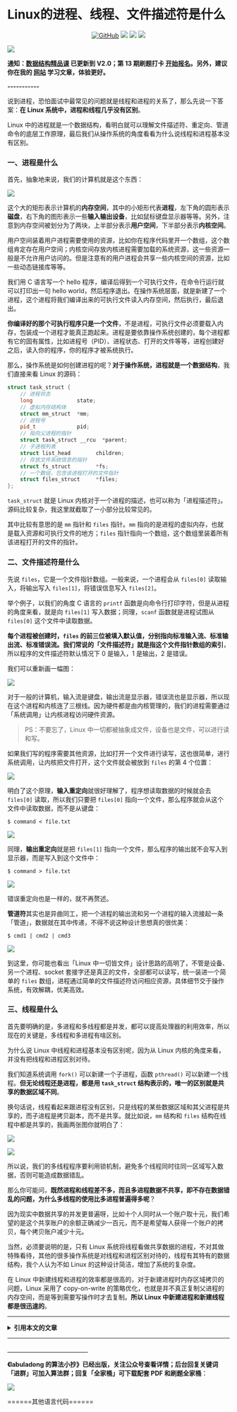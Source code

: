 # Linux的进程、线程、文件描述符是什么

<p align='center'>
<a href="https://github.com/labuladong/fucking-algorithm" target="view_window"><img alt="GitHub" src="https://img.shields.io/github/stars/labuladong/fucking-algorithm?label=Stars&style=flat-square&logo=GitHub"></a>
<a href="https://appktavsiei5995.pc.xiaoe-tech.com/index" target="_blank"><img class="my_header_icon" src="https://img.shields.io/static/v1?label=精品课程&message=查看&color=pink&style=flat"></a>
<a href="https://www.zhihu.com/people/labuladong"><img src="https://img.shields.io/badge/%E7%9F%A5%E4%B9%8E-@labuladong-000000.svg?style=flat-square&logo=Zhihu"></a>
<a href="https://space.bilibili.com/14089380"><img src="https://img.shields.io/badge/B站-@labuladong-000000.svg?style=flat-square&logo=Bilibili"></a>
</p>

![](https://labuladong.github.io/algo/images/souyisou1.png)

**通知：[数据结构精品课](https://aep.h5.xeknow.com/s/1XJHEO) 已更新到 V2.0；第 13 期刷题打卡 [开始报名](https://mp.weixin.qq.com/s/eUG2OOzY3k_ZTz-CFvtv5Q)。另外，建议你在我的 [网站](https://labuladong.github.io/algo/) 学习文章，体验更好。**



**-----------**

说到进程，恐怕面试中最常见的问题就是线程和进程的关系了，那么先说一下答案：**在 Linux 系统中，进程和线程几乎没有区别**。

Linux 中的进程就是一个数据结构，看明白就可以理解文件描述符、重定向、管道命令的底层工作原理，最后我们从操作系统的角度看看为什么说线程和进程基本没有区别。

### 一、进程是什么

首先，抽象地来说，我们的计算机就是这个东西：

![](https://labuladong.github.io/algo/images/linuxProcess/1.jpg)

这个大的矩形表示计算机的**内存空间**，其中的小矩形代表**进程**，左下角的圆形表示**磁盘**，右下角的图形表示一些**输入输出设备**，比如鼠标键盘显示器等等。另外，注意到内存空间被划分为了两块，上半部分表示**用户空间**，下半部分表示**内核空间**。

用户空间装着用户进程需要使用的资源，比如你在程序代码里开一个数组，这个数组肯定存在用户空间；内核空间存放内核进程需要加载的系统资源，这一些资源一般是不允许用户访问的。但是注意有的用户进程会共享一些内核空间的资源，比如一些动态链接库等等。

我们用 C 语言写一个 hello 程序，编译后得到一个可执行文件，在命令行运行就可以打印出一句 hello world，然后程序退出。在操作系统层面，就是新建了一个进程，这个进程将我们编译出来的可执行文件读入内存空间，然后执行，最后退出。

**你编译好的那个可执行程序只是一个文件**，不是进程，可执行文件必须要载入内存，包装成一个进程才能真正跑起来。进程是要依靠操作系统创建的，每个进程都有它的固有属性，比如进程号（PID）、进程状态、打开的文件等等，进程创建好之后，读入你的程序，你的程序才被系统执行。

那么，操作系统是如何创建进程的呢？**对于操作系统，进程就是一个数据结构**，我们直接来看 Linux 的源码：

```cpp
struct task_struct {
	// 进程状态
	long			  state;
	// 虚拟内存结构体
	struct mm_struct  *mm;
	// 进程号
	pid_t			  pid;
	// 指向父进程的指针
	struct task_struct __rcu  *parent;
	// 子进程列表
	struct list_head		children;
	// 存放文件系统信息的指针
	struct fs_struct		*fs;
	// 一个数组，包含该进程打开的文件指针
	struct files_struct		*files;
};
```

 `task_struct` 就是 Linux 内核对于一个进程的描述，也可以称为「进程描述符」。源码比较复杂，我这里就截取了一小部分比较常见的。

其中比较有意思的是 `mm` 指针和 `files` 指针。`mm` 指向的是进程的虚拟内存，也就是载入资源和可执行文件的地方；`files` 指针指向一个数组，这个数组里装着所有该进程打开的文件的指针。

### 二、文件描述符是什么

先说 `files`，它是一个文件指针数组。一般来说，一个进程会从 `files[0]` 读取输入，将输出写入 `files[1]`，将错误信息写入 `files[2]`。

举个例子，以我们的角度 C 语言的 `printf` 函数是向命令行打印字符，但是从进程的角度来看，就是向 `files[1]` 写入数据；同理，`scanf` 函数就是进程试图从 `files[0]` 这个文件中读取数据。

**每个进程被创建时，`files` 的前三位被填入默认值，分别指向标准输入流、标准输出流、标准错误流。我们常说的「文件描述符」就是指这个文件指针数组的索引**，所以程序的文件描述符默认情况下 0 是输入，1 是输出，2 是错误。
 
我们可以重新画一幅图：

![](https://labuladong.github.io/algo/images/linuxProcess/2.jpg)

对于一般的计算机，输入流是键盘，输出流是显示器，错误流也是显示器，所以现在这个进程和内核连了三根线。因为硬件都是由内核管理的，我们的进程需要通过「系统调用」让内核进程访问硬件资源。

> PS：不要忘了，Linux 中一切都被抽象成文件，设备也是文件，可以进行读和写。

如果我们写的程序需要其他资源，比如打开一个文件进行读写，这也很简单，进行系统调用，让内核把文件打开，这个文件就会被放到 `files` 的第 4 个位置：

![](https://labuladong.github.io/algo/images/linuxProcess/3.jpg)

明白了这个原理，**输入重定向**就很好理解了，程序想读取数据的时候就会去 `files[0]` 读取，所以我们只要把 `files[0]` 指向一个文件，那么程序就会从这个文件中读取数据，而不是从键盘：

```shell
$ command < file.txt
```

![](https://labuladong.github.io/algo/images/linuxProcess/5.jpg)

同理，**输出重定向**就是把 `files[1]` 指向一个文件，那么程序的输出就不会写入到显示器，而是写入到这个文件中：

```shell
$ command > file.txt
```

![](https://labuladong.github.io/algo/images/linuxProcess/4.jpg)

错误重定向也是一样的，就不再赘述。

**管道符**其实也是异曲同工，把一个进程的输出流和另一个进程的输入流接起一条「管道」，数据就在其中传递，不得不说这种设计思想真的很优美：

```shell
$ cmd1 | cmd2 | cmd3
```

![](https://labuladong.github.io/algo/images/linuxProcess/6.jpg)

到这里，你可能也看出「Linux 中一切皆文件」设计思路的高明了，不管是设备、另一个进程、socket 套接字还是真正的文件，全部都可以读写，统一装进一个简单的 `files` 数组，进程通过简单的文件描述符访问相应资源，具体细节交于操作系统，有效解耦，优美高效。

### 三、线程是什么

首先要明确的是，多进程和多线程都是并发，都可以提高处理器的利用效率，所以现在的关键是，多线程和多进程有啥区别。

为什么说 Linux 中线程和进程基本没有区别呢，因为从 Linux 内核的角度来看，并没有把线程和进程区别对待。

我们知道系统调用 `fork()` 可以新建一个子进程，函数 `pthread()` 可以新建一个线程。**但无论线程还是进程，都是用 `task_struct` 结构表示的，唯一的区别就是共享的数据区域不同**。

换句话说，线程看起来跟进程没有区别，只是线程的某些数据区域和其父进程是共享的，而子进程是拷贝副本，而不是共享。就比如说，`mm` 结构和 `files` 结构在线程中都是共享的，我画两张图你就明白了：

![](https://labuladong.github.io/algo/images/linuxProcess/7.jpg)

![](https://labuladong.github.io/algo/images/linuxProcess/8.jpg)

所以说，我们的多线程程序要利用锁机制，避免多个线程同时往同一区域写入数据，否则可能造成数据错乱。

那么你可能问，**既然进程和线程差不多，而且多进程数据不共享，即不存在数据错乱的问题，为什么多线程的使用比多进程普遍得多呢**？

因为现实中数据共享的并发更普遍呀，比如十个人同时从一个账户取十元，我们希望的是这个共享账户的余额正确减少一百元，而不是希望每人获得一个账户的拷贝，每个拷贝账户减少十元。

当然，必须要说明的是，只有 Linux 系统将线程看做共享数据的进程，不对其做特殊看待，其他的很多操作系统是对线程和进程区别对待的，线程有其特有的数据结构，我个人认为不如 Linux 的这种设计简洁，增加了系统的复杂度。

在 Linux 中新建线程和进程的效率都是很高的，对于新建进程时内存区域拷贝的问题，Linux 采用了 copy-on-write 的策略优化，也就是并不真正复制父进程的内存空间，而是等到需要写操作时才去复制。**所以 Linux 中新建进程和新建线程都是很迅速的**。



<hr>
<details>
<summary><strong>引用本文的文章</strong></summary>

 - [Linux 管道和重定向的坑](https://labuladong.github.io/article/fname.html?fname=linux技巧3)
 - [关于 Linux shell 你必须知道的](https://labuladong.github.io/article/fname.html?fname=linuxshell)

</details><hr>





**＿＿＿＿＿＿＿＿＿＿＿＿＿**

**《labuladong 的算法小抄》已经出版，关注公众号查看详情；后台回复关键词「**进群**」可加入算法群；回复「**全家桶**」可下载配套 PDF 和刷题全家桶**：

![](https://labuladong.github.io/algo/images/souyisou2.png)


======其他语言代码======
